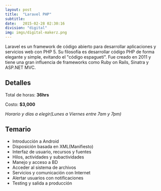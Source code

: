 ```yaml
---
layout: post
title:  "Laravel PHP"
subtitle:
date:   2015-02-28 02:30:16
division: "digital"
img: imgs/digital-makerz.png
---
```

Laravel es un framework de código abierto para desarrollar aplicaciones y servicios web con PHP 5. Su filosofía es desarrollar código PHP de forma elegante y simple, evitando el "código espagueti". Fue creado en 2011 y tiene una gran influencia de frameworks como Ruby on Rails, Sinatra y ASP.NET MVC.

## Detalles
Total de horas: **36hrs**

Costo: **$3,000**

*Horario y días a elegir(Lunes a Viernes entre 7am y 7pm)*

## Temario
- Introducción a Android
- Disposición basada en XML(Manifiesto)
- Interfaz de usuario, recursos y fuentes
- Hilos, actividades y subactividades
- Manejo y acceso a BD
- Acceder al sistema de archivos
- Servicios y comunicación con Internet
- Alertar usuarios con notificaciones
- Testing y salida a producción